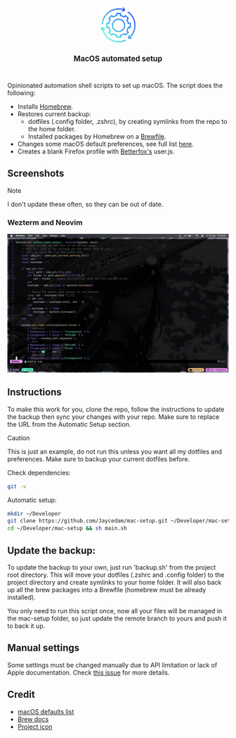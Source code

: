 <div align="center">
    <img src="images/logo.png" height="80" width="auto">
    <h1 style="font-size: larger">MacOS automated setup</h1>
    <br>
</div>

Opinionated automation shell scripts to set up macOS. The script does the following:

- Installs [Homebrew](https://brew.sh).
- Restores current backup:
  - dotfiles (.config folder, .zshrc), by creating symlinks from the repo to the home folder.
  - Installed packages by Homebrew on a [Brewfile](Brewfile).
- Changes some macOS default preferences, see full list [here](modules/preferences.sh).
- Creates a blank Firefox profile with [Betterfox's](https://github.com/yokoffing/BetterFox) user.js.

## Screenshots
> [!NOTE]  
> I don't update these often, so they can be out of date.

### Wezterm and Neovim
![Wezterm and Neovim](images/wezterm.webp)

## Instructions

To make this work for you, clone the repo, follow the instructions to update the backup then sync your changes with your repo.
Make sure to replace the URL from the Automatic Setup section.

> [!CAUTION]
> This is just an example, do not run this unless you want all my dotfiles and preferences. Make sure to backup your current dotfiles before.

Check dependencies:
```sh
git -v
```

Automatic setup:
```sh
mkdir ~/Developer
git clone https://github.com/Jaycedam/mac-setup.git ~/Developer/mac-setup
cd ~/Developer/mac-setup && sh main.sh
```

## Update the backup:
To update the backup to your own, just run 'backup.sh' from the project root directory. This will move your dotfiles (.zshrc and .config folder) to the project directory and create symlinks to your home folder. It will also back up all the brew packages into a Brewfile (homebrew must be already installed).

You only need to run this script once, now all your files will be managed in the mac-setup folder, so just update the remote branch to yours and push it to back it up.

## Manual settings

Some settings must be changed manually due to API limitation or lack of Apple documentation. Check [this issue](https://github.com/Jaycedam/mac-setup/issues/13) for more details.
## Credit

- [macOS defaults list](https://macos-defaults.com/)
- [Brew docs](https://docs.brew.sh/Manpage)
- [Project icon](https://www.flaticon.com/free-icon/continuous_8916345)
